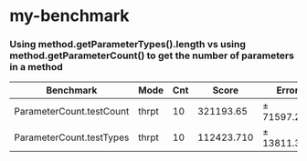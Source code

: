 # my-benchmark

### Using method.getParameterTypes().length vs using method.getParameterCount() to get the number of parameters in a method
|**Benchmark**            |**Mode**|**Cnt**|**Score** |**Error**  |**Units**|
|-------------------------|--------|-------|----------|-----------|---------|
|ParameterCount.testCount |thrpt   |10     |321193.65 |± 71597.222|ops/ms   |
|ParameterCount.testTypes |thrpt   |10     |112423.710|± 13811.354|ops/ms   |

